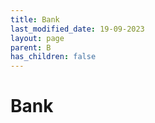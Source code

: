 ```yaml
---
title: Bank
last_modified_date: 19-09-2023
layout: page
parent: B
has_children: false
---
```


Bank
====

